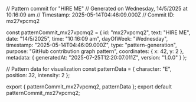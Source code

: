 // Pattern commit for "HIRE ME"
// Generated on Wednesday, 14/5/2025 at 10:16:09 am
// Timestamp: 2025-05-14T04:46:09.000Z
// Commit ID: mx27vpcmq2

const patternCommit_mx27vpcmq2 = {
  id: "mx27vpcmq2",
  text: "HIRE ME",
  date: "14/5/2025",
  time: "10:16:09 am",
  dayOfWeek: "Wednesday",
  timestamp: "2025-05-14T04:46:09.000Z",
  type: "pattern-generation",
  purpose: "GitHub contribution graph pattern",
  coordinates: {
    x: 42,
    y: 2
  },
  metadata: {
    generatedAt: "2025-07-25T12:20:07.011Z",
    version: "1.0.0"
  }
};

// Pattern data for visualization
const patternData = {
  character: "E",
  position: 32,
  intensity: 2
};

export { patternCommit_mx27vpcmq2, patternData };
export default patternCommit_mx27vpcmq2;
